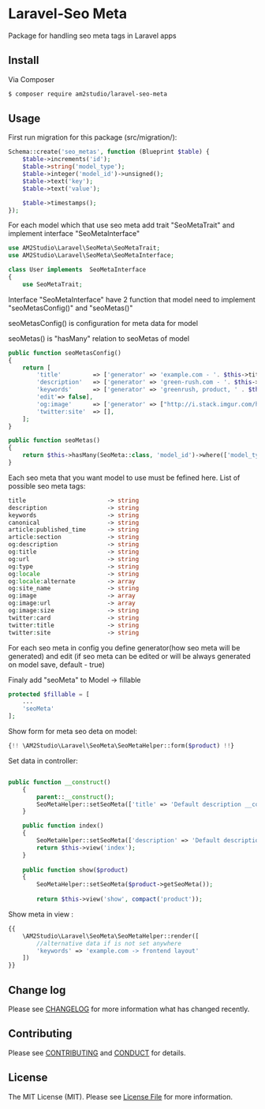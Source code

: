 # Laravel-Seo Meta

Package for handling seo meta tags in Laravel apps

## Install

Via Composer

``` bash
$ composer require am2studio/laravel-seo-meta
```

## Usage

First run migration for this package (src/migration/):

```php
Schema::create('seo_metas', function (Blueprint $table) {
	$table->increments('id');
	$table->string('model_type');
	$table->integer('model_id')->unsigned();
	$table->text('key');
	$table->text('value');

	$table->timestamps();
});
```

For each model which that use seo meta add trait "SeoMetaTrait" and implement interface "SeoMetaInterface"

```php
use AM2Studio\Laravel\SeoMeta\SeoMetaTrait;
use AM2Studio\Laravel\SeoMeta\SeoMetaInterface;

class User implements  SeoMetaInterface
{
    use SeoMetaTrait;
```


Interface "SeoMetaInterface" have 2 function that model need to implement "seoMetasConfig()" and "seoMetas()"

seoMetasConfig() is configuration for meta data for model

seoMetas() is "hasMany" relation to seoMetas of model

```php
public function seoMetasConfig()
{
	return [
		'title'         => ['generator' => 'example.com - '. $this->title],
		'description'   => ['generator' => 'green-rush.com - '. $this->title . ' - ' . $this->short_description,],
		'keywords'      => ['generator' => 'greenrush, product, ' . $this->title . ', ' . $this->short_description,
		'edit'=> false],
		'og:image'      => ['generator' => ["http://i.stack.imgur.com/hEobN.jpg", "http://i.stack.imgur.com/hEobN2.jpg"]],
		'twitter:site'  => [],
	];
}

public function seoMetas()
{
	return $this->hasMany(SeoMeta::class, 'model_id')->where(['model_type' => __CLASS__]);
}
```

Each seo meta that you want model to use must be fefined here. List of possible seo meta tags:

```php
title						-> string
description					-> string
keywords           			-> string
canonical      				-> string
article:published_time		-> string
article:section				-> string
og:description				-> string
og:title					-> string
og:url               		-> string
og:type             		-> string
og:locale           		-> string
og:locale:alternate			-> array
og:site_name        		-> string
og:image         			-> array
og:image:url       			-> array
og:image:size       		-> string
twitter:card       			-> string
twitter:title      			-> string
twitter:site				-> string
```
For each seo meta in config you define generator(how seo meta will be generated) and edit (if seo meta can be edited or will be always generated on model save, default - true)

Finaly add "seoMeta" to Model -> fillable
```php
protected $fillable = [
	...
	'seoMeta'
];
```


Show form for meta seo deta on model:

```php
{!! \AM2Studio\Laravel\SeoMeta\SeoMetaHelper::form($product) !!}
```

Set data in controller:

```php

public function __construct()
    {
        parent::__construct();
        SeoMetaHelper::setSeoMeta(['title' => 'Default description __construct .']);
    }

    public function index()
    {
		SeoMetaHelper::setSeoMeta(['description' => 'Default description index .']);
        return $this->view('index');
    }
	
	public function show($product)
    {
        SeoMetaHelper::setSeoMeta($product->getSeoMeta());
		
		return $this->view('show', compact('product'));
```

Show meta in view :
```php
{{
    \AM2Studio\Laravel\SeoMeta\SeoMetaHelper::render([
        //alternative data if is not set anywhere
        'keywords' => 'example.com -> frontend layout'
    ])
}}
```


## Change log

Please see [CHANGELOG](CHANGELOG.md) for more information what has changed recently.

## Contributing

Please see [CONTRIBUTING](CONTRIBUTING.md) and [CONDUCT](CONDUCT.md) for details.

## License

The MIT License (MIT). Please see [License File](LICENSE.md) for more information.
